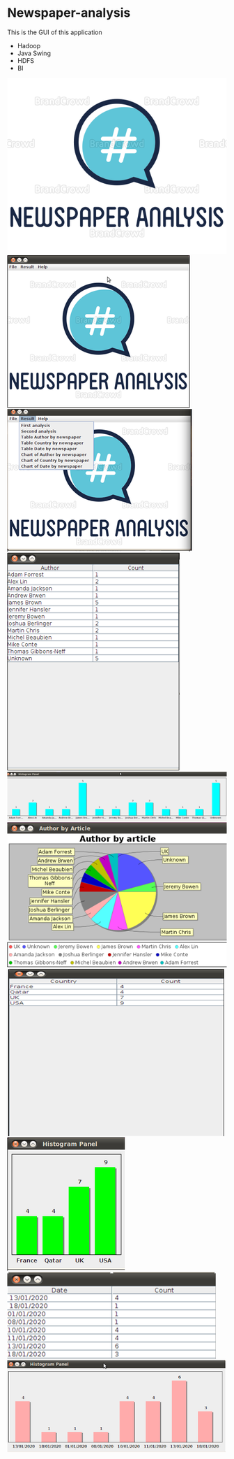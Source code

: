 # Newspaper-analysis

This is the GUI of this application 
<ul>
  <li>Hadoop</li>
  <li>Java Swing</li>
  <li>HDFS</li>
  <li>BI</li>
 </ul>

<img src="image/large.png" />

<img src="image/main.png" />

<img src="image/menu.png" />

<img src="image/Table_NewspaperByAuthor.png" />

<img src="image/Histogram_NewspaperByAuthor.png" />

<img src="image/Circul_NewspaperByAuthor.png" />

<img src="image/Table_NewspaperByCountry.png" />

<img src="image/Histogram_NewspaperByCountry.png" />

<img src="image/Table_NewspaperByDate.png" />

<img src="image/Histogram_NewspaperByDate.png" />
